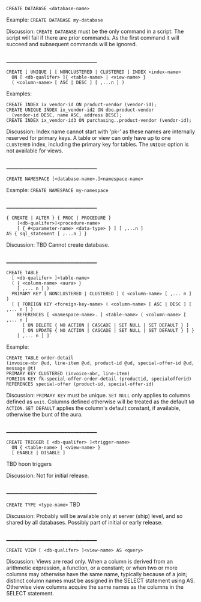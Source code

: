 `CREATE DATABASE <database-name>`

Example: 
`CREATE DATABASE my-database`

Discussion:
`CREATE DATABASE` must be the only command in a script. The script will fail if there are prior commands. As the first command it will succeed and subsequent commands will be ignored. 

### _______________________________


```
CREATE [ UNIQUE ] [ NONCLUSTERED | CLUSTERED ] INDEX <index-name>
  ON [ <db-qualifer> ]{ <table-name> | <view-name> }
  ( <column-name> [ ASC | DESC ] [ ,...n ] )
```

Examples:
```
CREATE INDEX ix_vendor-id ON product-vendor (vendor-id);
CREATE UNIQUE INDEX ix_vendor-id2 ON dbo.product-vendor 
  (vendor-id DESC, name ASC, address DESC);
CREATE INDEX ix_vendor-id3 ON purchasing..product-vendor (vendor-id);
```

Discussion:
Index name cannot start with 'pk-' as these names are internally reserved for primary keys.
A table or view can only have up to one `CLUSTERED` index, including the primary key for tables.
The `UNIQUE` option is not available for views.

### _______________________________


`CREATE NAMESPACE [<database-name>.]<namespace-name>`

Example: 
`CREATE NAMESPACE my-namespace`

### _______________________________


```
{ CREATE | ALTER } { PROC | PROCEDURE }
    [<db-qualifer>]<procedure-name>
    [ { #<parameter-name> <data-type> } ] [ ,...n ]
AS { sql_statement [ ;...n ] }
```

Discussion:
TBD
Cannot create database.

### _______________________________


```
CREATE TABLE
  [ <db-qualifer> ]<table-name>
  ( { <column-name> <aura> }
    [ ,... n ] )
  PRIMARY KEY [ NONCLUSTERED | CLUSTERED ] ( <column-name> [ ,... n ] )
  [ { FOREIGN KEY <foreign-key-name> ( <column-name> [ ASC | DESC ] [ ,... n ] )
    REFERENCES [ <namespace-name>. ] <table-name> ( <column-name> [ ,... n ]
      [ ON DELETE { NO ACTION | CASCADE | SET NULL | SET DEFAULT } ]
      [ ON UPDATE { NO ACTION | CASCADE | SET NULL | SET DEFAULT } ] }
    [ ,... n ] ]`
```

Example:
```
CREATE TABLE order-detail
(invoice-nbr @ud, line-item @ud, product-id @ud, special-offer-id @ud, message @t)
PRIMARY KEY CLUSTERED (invoice-nbr, line-item)
FOREIGN KEY fk-special-offer-order-detail (productid, specialofferid)
REFERENCES special-offer (product-id, special-offer-id)
```

Discussion:
`PRIMARY KEY` must be unique.
`SET NULL` only applies to columns defined as `unit`. Columns defined otherwise will be treated as the default `NO ACTION`.
`SET DEFAULT` applies the column's default constant, if available, otherwise the bunt of the aura.

### _______________________________


```
CREATE TRIGGER [ <db-qualifer> ]<trigger-name>
  ON { <table-name> | <view-name> }
  [ ENABLE | DISABLE ]
```
TBD hoon triggers

Discussion:
Not for initial release.

### _______________________________


`CREATE TYPE <type-name>`
TBD

Discussion:
Probably will be available only at server (ship) level, and so shared by all databases.
Possibly part of initial or early release.

### _______________________________


`CREATE VIEW [ <db-qualifer> ]<view-name> AS <query>`

Discussion:
Views are read only.
When a column is derived from an arithmetic expression, a function, or a constant; or when two or more columns may otherwise have the same name, typically because of a join; distinct column names must be assigned in the SELECT statement using AS. Otherwise view columns acquire the same names as the columns in the SELECT statement.

